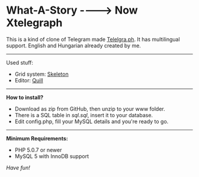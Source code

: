 What-A-Story ----> Now Xtelegraph
===================

This is a kind of clone of Telegram made [Telelgra.ph](http://telegra.ph/).
It has multilingual support. English and Hungarian already created by me.

----------
Used stuff:

 - Grid system: [Skeleton](http://getskeleton.com/)
 - Editor: [Quill](http://quilljs.com)

----------
**How to install?**

 - Download as zip from GitHub, then unzip to your www folder.
 - There is a SQL table in *sql.sql*, insert it to your database.
 - Edit config.php, fill your MySQL details and you're ready to go.

----------
**Minimum Requirements:**

 - PHP 5.0.7 or newer
 - MySQL 5 with InnoDB support

*Have fun!*
